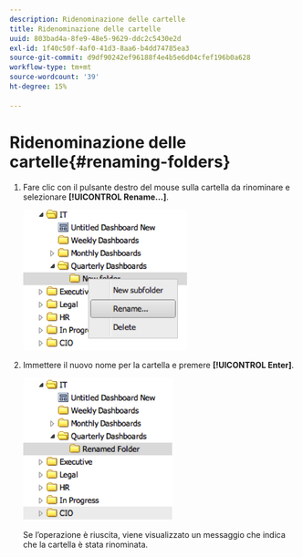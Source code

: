 ```yaml
---
description: Ridenominazione delle cartelle
title: Ridenominazione delle cartelle
uuid: 803bad4a-8fe9-48e5-9629-ddc2c5430e2d
exl-id: 1f40c50f-4af0-41d3-8aa6-b4dd74785ea3
source-git-commit: d9df90242ef96188f4e4b5e6d04cfef196b0a628
workflow-type: tm+mt
source-wordcount: '39'
ht-degree: 15%

---
```


# Ridenominazione delle cartelle{#renaming-folders}

1. Fare clic con il pulsante destro del mouse sulla cartella da rinominare e selezionare **[!UICONTROL Rename…]**.

   ![](assets/rename.png)

1. Immettere il nuovo nome per la cartella e premere **[!UICONTROL Enter]**.

   ![](assets/renamed_folder.png)

   Se l’operazione è riuscita, viene visualizzato un messaggio che indica che la cartella è stata rinominata.
